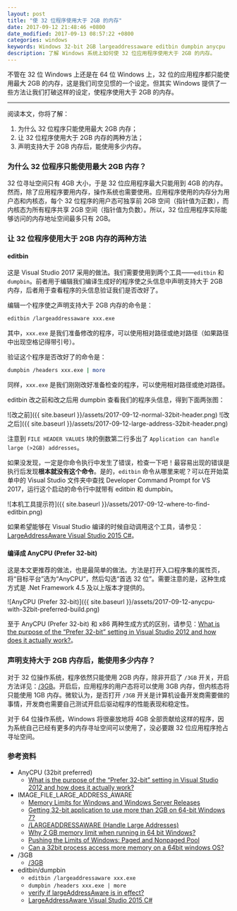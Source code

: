 ```yaml
---
layout: post
title: "使 32 位程序使用大于 2GB 的内存"
date: 2017-09-12 21:48:46 +0800
date_modified: 2017-09-13 08:57:22 +0800
categories: windows
keywords: Windows 32-bit 2GB largeaddressaware editbin dumpbin anycpu
description: 了解 Windows 系统上如何使 32 位应用程序使用大于 2GB 的内存。
---
```


不管在 32 位 Windows 上还是在 64 位 Windows 上，32 位的应用程序都只能使用最大 2GB 的内存，这是我们司空见惯的一个设定。但其实 Windows 提供了一些方法让我们打破这样的设定，使程序使用大于 2GB 的内存。

---

阅读本文，你将了解：
1. 为什么 32 位程序只能使用最大 2GB 内存；
1. 让 32 位程序使用大于 2GB 内存的两种方法；
1. 声明支持大于 2GB 内存后，能使用多少内存。

### 为什么 32 位程序只能使用最大 2GB 内存？

32 位寻址空间只有 4GB 大小，于是 32 位应用程序最大只能用到 4GB 的内存。然而，除了应用程序要用内存，操作系统也需要使用。应用程序使用的内存分为用户态和内核态，每个 32 位程序的用户态可独享前 2GB 空间（指针值为正数），而内核态为所有程序共享 2GB 空间（指针值为负数）。所以，32 位应用程序实际能够访问的内存地址空间最多只有 2GB。

### 让 32 位程序使用大于 2GB 内存的两种方法

#### editbin

这是 Visual Studio 2017 采用的做法。我们需要使用到两个工具——`editbin` 和 `dumpbin`。前者用于编辑我们编译生成好的程序使之头信息中声明支持大于 2GB 内存，后者用于查看程序的头信息验证我们是否改好了。

编辑一个程序使之声明支持大于 2GB 内存的命令是：

```bash
editbin /largeaddressaware xxx.exe
```

其中，`xxx.exe` 是我们准备修改的程序，可以使用相对路径或绝对路径（如果路径中出现空格记得带引号）。

验证这个程序是否改好了的命令是：

```bash
dumpbin /headers xxx.exe | more
```

同样，`xxx.exe` 是我们刚刚改好准备检查的程序，可以使用相对路径或绝对路径。

editbin 改之前和改之后用 dumpbin 查看我们的程序头信息，得到下面两张图：

![改之前]({{ site.baseurl }}/assets/2017-09-12-normal-32bit-header.png)
![改之后]({{ site.baseurl }}/assets/2017-09-12-large-address-32bit-header.png)

注意到 `FILE HEADER VALUES` 块的倒数第二行多出了 `Application can handle large (>2GB) addresses`。

如果没发现，一定是你命令执行中发生了错误，检查一下吧！最容易出现的错误是执行后发现**根本就没有这个命令**。是的，`editbin` 命令从哪里来呢？可以在开始菜单中的 Visual Studio 文件夹中查找 Developer Command Prompt for VS 2017，运行这个启动的命令行中就带有 editbin 和 dumpbin。

![本机工具提示符]({{ site.baseurl }}/assets/2017-09-12-where-to-find-editbin.png)

如果希望能够在 Visual Studio 编译的时候自动调用这个工具，请参见：[LargeAddressAware Visual Studio 2015 C#](https://stackoverflow.com/questions/31565532/largeaddressaware-visual-studio-2015-c-sharp)。

#### 编译成 AnyCPU (Prefer 32-bit)

这是本文更推荐的做法，也是最简单的做法。方法是打开入口程序集的属性页，将“目标平台”选为“AnyCPU”，然后勾选“首选 32 位”。需要注意的是，这种生成方式是 .Net Framework 4.5 及以上版本才提供的。

![AnyCPU (Prefer 32-bit)]({{ site.baseurl }}/assets/2017-09-12-anycpu-with-32bit-preferred-build.png)

至于 AnyCPU (Prefer 32-bit) 和 x86 两种生成方式的区别，请参见：[What is the purpose of the “Prefer 32-bit” setting in Visual Studio 2012 and how does it actually work?](https://stackoverflow.com/questions/12066638/what-is-the-purpose-of-the-prefer-32-bit-setting-in-visual-studio-2012-and-how)。

### 声明支持大于 2GB 内存后，能使用多少内存？

对于 32 位操作系统，程序依然只能使用 2GB 内存，除非开启了 `/3GB` 开关，开启方法详见：[/3GB](https://msdn.microsoft.com/en-us/library/windows/hardware/ff556232(v=vs.85).aspx)。开启后，应用程序的用户态将可以使用 3GB 内存，但内核态将只能使用 1GB 内存。微软认为，是否打开 `/3GB` 开关是计算机设备开发商需要做的事情，开发商也需要自己测试开启后驱动程序的性能表现和稳定性。

对于 64 位操作系统，Windows 将很豪放地将 4GB 全部贡献给这样的程序，因为系统自己已经有更多的内存寻址空间可以使用了，没必要跟 32 位应用程序抢占寻址空间。

### 参考资料
- AnyCPU (32bit preferred)
  - [What is the purpose of the “Prefer 32-bit” setting in Visual Studio 2012 and how does it actually work?](https://stackoverflow.com/questions/12066638/what-is-the-purpose-of-the-prefer-32-bit-setting-in-visual-studio-2012-and-how)
- IMAGE_FILE_LARGE_ADDRESS_AWARE
  - [Memory Limits for Windows and Windows Server Releases](https://msdn.microsoft.com/en-us/library/windows/desktop/aa366778(v=vs.85).aspx)
  - [Getting 32-bit application to use more than 2GB on 64-bit Windows 7?](https://superuser.com/questions/176869/getting-32-bit-application-to-use-more-than-2gb-on-64-bit-windows-7)
  - [/LARGEADDRESSAWARE (Handle Large Addresses)](https://msdn.microsoft.com/en-us/library/wz223b1z.aspx)
  - [Why 2 GB memory limit when running in 64 bit Windows?](https://stackoverflow.com/questions/2740308/why-2-gb-memory-limit-when-running-in-64-bit-windows)
  - [Pushing the Limits of Windows: Paged and Nonpaged Pool](https://blogs.technet.microsoft.com/markrussinovich/2009/03/10/pushing-the-limits-of-windows-paged-and-nonpaged-pool/)
  - [Can a 32bit process access more memory on a 64bit windows OS?](https://stackoverflow.com/questions/570589/can-a-32bit-process-access-more-memory-on-a-64bit-windows-os)
- /3GB
  - [/3GB](https://msdn.microsoft.com/en-us/library/windows/hardware/ff556232(v=vs.85).aspx)
- editbin/dumpbin
  - `editbin /largeaddressaware xxx.exe`
  - `dumpbin /headers xxx.exe | more`
  - [verify if largeAddressAware is in effect?](https://stackoverflow.com/questions/3979624/verify-if-largeaddressaware-is-in-effect)
  - [LargeAddressAware Visual Studio 2015 C#](https://stackoverflow.com/questions/31565532/largeaddressaware-visual-studio-2015-c-sharp)

